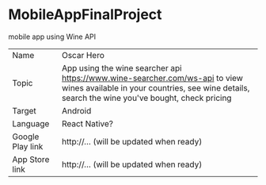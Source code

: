 # MobileAppFinalProject
mobile app using Wine API

|                  |                                                                                                                                                                                                                                                                            |
| ---------------- | -------------------------------------------------------------------------------------------------------------------------------------------------------------------------------------------------------------------------------------------------------------------------- |
| Name             | Oscar Hero                                                                                                                                                                                                                                                              |
| Topic            | App using the wine searcher api https://www.wine-searcher.com/ws-api to view wines available in your countries, see wine details, search the wine you've bought, check pricing |
| Target           | Android                                                                                                                                                                                                                                                    |
| Language         | React Native?                                                                                                                                                                                                                                           |
| Google Play link | http://… (will be updated when ready)                                                                                                                                                                                                                                      |
| App Store link   | http://… (will be updated when ready)                                                                                                                                                                                                                                      |

